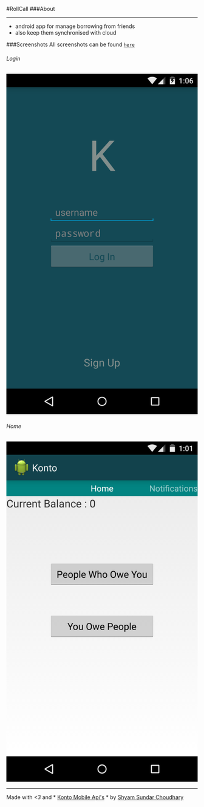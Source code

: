 #RollCall
###About
___
- android app for manage borrowing from friends
- also keep them synchronised with cloud 


###Screenshots
All screenshots can be found [`here`](https://github.com/iMshyam/Konto/tree/master/screenshots)
###### Login
![login](https://raw.githubusercontent.com/iMshyam/Konto/master/screenshots/Screenshot_2015-02-04-01-06-43.png)

###### Home
![Home Page](https://raw.githubusercontent.com/iMshyam/Konto/master/screenshots/Screenshot_2015-02-04-01-01-09.png)

---

Made with *<3* and * [Konto Mobile Api's](https://github.com/nkman/konto) * by [Shyam Sundar Choudhary](http://imshyam.me/)
